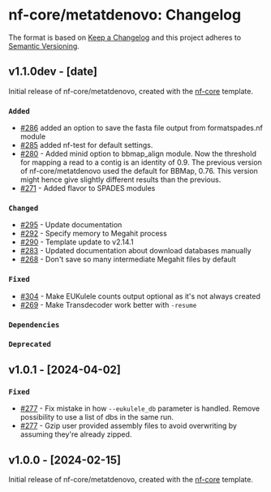 # nf-core/metatdenovo: Changelog

The format is based on [Keep a Changelog](https://keepachangelog.com/en/1.0.0/)
and this project adheres to [Semantic Versioning](https://semver.org/spec/v2.0.0.html).

## v1.1.0dev - [date]

Initial release of nf-core/metatdenovo, created with the [nf-core](https://nf-co.re/) template.

### `Added`

- [#286](<[https://github.com/nf-core/metatdenovo/pull/286](https://github.com/nf-core/metatdenovo/pull/286)>) added an option to save the fasta file output from formatspades.nf module
- [#285](<[https://github.com/nf-core/metatdenovo/pull/285](https://github.com/nf-core/metatdenovo/pull/285)>) added nf-test for default settings.
- [#280](<[https://github.com/nf-core/metatdenovo/issues/280](https://github.com/nf-core/metatdenovo/issues/280)>) - Added minid option to bbmap_align module. Now the threshold for mapping a read to a contig is an identity of 0.9. The previous version of nf-core/metatdenovo used the default for BBMap, 0.76. This version might hence give slightly different results than the previous.
- [#271](<[https://github.com/nf-core/metatdenovo/issues/271](https://github.com/nf-core/metatdenovo/issues/271)>) - Added flavor to SPADES modules

### `Changed`

- [#295](<[https://github.com/nf-core/metatdenovo/pull/295](https://github.com/nf-core/metatdenovo/pull/295)>) - Update documentation
- [#292](<[https://github.com/nf-core/metatdenovo/pull/292](https://github.com/nf-core/metatdenovo/pull/292)>) - Specify memory to Megahit process
- [#290](<[https://github.com/nf-core/metatdenovo/pull/290](https://github.com/nf-core/metatdenovo/pull/290)>) - Template update to v2.14.1
- [#283](<[https://github.com/nf-core/metatdenovo/pull/283](https://github.com/nf-core/metatdenovo/pull/283)>) - Updated documentation about download databases manually
- [#268](<[https://github.com/nf-core/metatdenovo/pull/268](https://github.com/nf-core/metatdenovo/pull/268)>) - Don't save so many intermediate Megahit files by default

### `Fixed`

- [#304](<[https://github.com/nf-core/ampliseq/pull/681](https://github.com/nf-core/metatdenovo/pull/304)>) - Make EUKulele counts output optional as it's not always created
- [#269](<[https://github.com/nf-core/ampliseq/pull/681](https://github.com/nf-core/metatdenovo/pull/269)>) - Make Transdecoder work better with `-resume`

### `Dependencies`

### `Deprecated`

## v1.0.1 - [2024-04-02]

### `Fixed`

- [#277](https://github.com/nf-core/metatdenovo/pull/277) - Fix mistake in how `--eukulele_db` parameter is handled. Remove possibility to use a list of dbs in the same run.
- [#277](https://github.com/nf-core/metatdenovo/pull/277) - Gzip user provided assembly files to avoid overwriting by assuming they're already zipped.

## v1.0.0 - [2024-02-15]

Initial release of nf-core/metatdenovo, created with the [nf-core](https://nf-co.re/) template.
